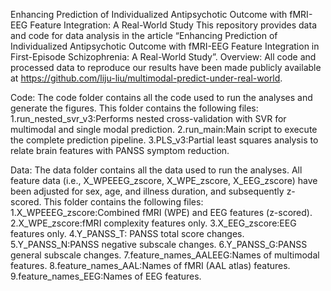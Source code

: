 Enhancing Prediction of Individualized Antipsychotic Outcome with fMRI-EEG Feature Integration: A Real-World Study
This repository provides data and code for data analysis in the article “Enhancing Prediction
of Individualized Antipsychotic Outcome with fMRI-EEG Feature Integration in First-Episode Schizophrenia: A Real-World Study”.
Overview:
All code and processed data to reproduce our results have been made publicly available at  https://github.com/liju-liu/multimodal-predict-under-real-world.



Code:
The code folder contains all the code used to run the analyses and generate the figures. This folder contains the following files:
1.run\_nested\_svr\_v3:Performs nested cross-validation with SVR for multimodal and single modal prediction.
2.run\_main:Main script to execute the complete prediction pipeline.
3.PLS\_v3:Partial least squares analysis to relate brain features with PANSS symptom reduction.



Data:
The data folder contains all the data used to run the analyses. All feature data (i.e., X\_WPEEEG\_zscore, X\_WPE\_zscore,
X\_EEG\_zscore) have been adjusted for sex, age, and illness duration, and subsequently z-scored. This folder contains the following files:
1.X\_WPEEEG\_zscore:Combined fMRI (WPE) and EEG features (z-scored).
2.X\_WPE\_zscore:fMRI complexity features only.
3.X\_EEG\_zscore:EEG features only.
4.Y\_PANSS\_T: PANSS total score changes.
5.Y\_PANSS\_N:PANSS negative subscale changes.
6.Y\_PANSS\_G:PANSS general subscale changes.
7.feature\_names\_AALEEG:Names of multimodal features.
8.feature\_names\_AAL:Names of fMRI (AAL atlas) features.
9.feature\_names\_EEG:Names of EEG features.

